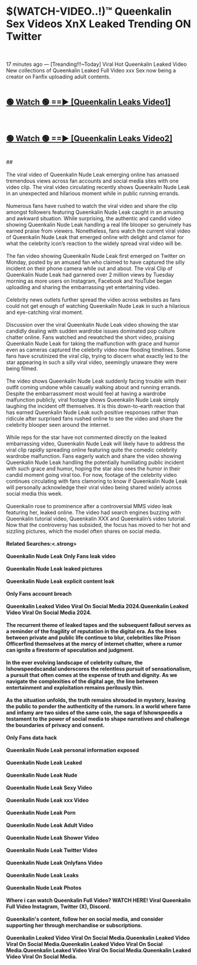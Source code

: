 # $(WATCH-VIDEO..!)™ Queenkalin Sex Videos XnX Leaked Trending ON Twitter<br>
<br>

17 minutes ago — [Treanding!!!~Today] Viral Hot Queenkalin Leaked Video New collections of Queenkalin Leaked Full Video xxx Sex now being a creator on Fanfix uploading adult contents.
<br>
 <br>

##  <a href="https://best2vid.blogspot.com?title=Queenkalin">🟢 Watch 🟢 ==► [Queenkalin Leaks Video1]</a><br>
  <br>

##  <a href="https://best2vid.blogspot.com?title=Queenkalin">🟢 Watch 🟢 ==► [Queenkalin Leaks Video2]</a><br>
  <br>
  ##
  <br>
  <br>
The viral video of Queenkalin Nude Leak emerging online has amassed tremendous views across fan accounts and social media sites with one video clip. The viral video circulating recently shows Queenkalin Nude Leak in an unexpected and hilarious moment while in public running errands.
<br><br>
Numerous fans have rushed to watch the viral video and share the clip amongst followers featuring Queenkalin Nude Leak caught in an amusing and awkward situation. While surprising, the authentic and candid video showing Queenkalin Nude Leak handling a real life blooper so genuinely has earned praise from viewers. Nonetheless, fans watch the current viral video of Queenkalin Nude Leak that emerged online with delight and clamor for what the celebrity icon’s reaction to the widely spread viral video will be.
<br><br>
The fan video showing Queenkalin Nude Leak first emerged on Twitter on Monday, posted by an amused fan who claimed to have captured the silly incident on their phone camera while out and about. The viral Clip of Queenkalin Nude Leak had garnered over 2 million views by Tuesday morning as more users on Instagram, Facebook and YouTube began uploading and sharing the embarrassing yet entertaining video.
<br><br>
Celebrity news outlets further spread the video across websites as fans could not get enough of watching Queenkalin Nude Leak in such a hilarious and eye-catching viral moment.
<br><br>
Discussion over the viral Queenkalin Nude Leak video showing the star candidly dealing with sudden wardrobe issues dominated pop culture chatter online. Fans watched and rewatched the short video, praising Queenkalin Nude Leak for taking the malfunction with grace and humor even as cameras captured the celebrity video now flooding timelines. Some fans have scrutinized the viral clip, trying to discern what exactly led to the star appearing in such a silly viral video, seemingly unaware they were being filmed.
<br><br>
The video shows Queenkalin Nude Leak suddenly facing trouble with their outfit coming undone while casually walking about and running errands. Despite the embarrassment most would feel at having a wardrobe malfunction publicly, viral footage shows Queenkalin Nude Leak simply laughing the incident off themselves. It is this down-to-earth reaction that has earned Queenkalin Nude Leak such positive responses rather than ridicule after surprised fans rushed online to see the video and share the celebrity blooper seen around the internet.
<br><br>
While reps for the star have not commented directly on the leaked embarrassing video, Queenkalin Nude Leak will likely have to address the viral clip rapidly spreading online featuring quite the comedic celebrity wardrobe malfunction. Fans eagerly watch and share the video showing Queenkalin Nude Leak handling the potentially humiliating public incident with such grace and humor, hoping the star also sees the humor in their candid moment going viral too. For now, footage of the celebrity video continues circulating with fans clamoring to know if Queenkalin Nude Leak will personally acknowledge their viral video being shared widely across social media this week.
<br><br>
Queenkalin rose to prominence after a controversial MMS video leak featuring her, leaked online. The video had search engines buzzing with Queenkalin tutorial video, Queenkalin XXX and Queenkalin’s video tutorial. Now that the controversy has subsided, the focus has moved to her hot and sizzling pictures, which the model often shares on social media.
<br><br>
<strong>Related Searches:<.strong>
<br><br>
Queenkalin Nude Leak Only Fans leak video
<br><br>
Queenkalin Nude Leak leaked pictures
<br><br>
Queenkalin Nude Leak explicit content leak
<br><br>
Only Fans account breach
<br><br>
Queenkalin Leaked Video Viral On Social Media 2024.Queenkalin Leaked Video Viral On Social Media 2024.
<br><br>
The recurrent theme of leaked tapes and the subsequent fallout serves as a reminder of the fragility of reputation in the digital era. As the lines between private and public life continue to blur, celebrities like Prison Officerfind themselves at the mercy of internet chatter, where a rumor can ignite a firestorm of speculation and judgment.
<br><br>
In the ever evolving landscape of celebrity culture, the Ishowspeedscandal underscores the relentless pursuit of sensationalism, a pursuit that often comes at the expense of truth and dignity. As we navigate the complexities of the digital age, the line between entertainment and exploitation remains perilously thin.
<br><br>
As the situation unfolds, the truth remains shrouded in mystery, leaving the public to ponder the authenticity of the rumors. In a world where fame and infamy are two sides of the same coin, the saga of Ishowspeedis a testament to the power of social media to shape narratives and challenge the boundaries of privacy and consent.
<br><br>
Only Fans data hack
<br><br>
Queenkalin Nude Leak personal information exposed
<br><br>
Queenkalin Nude Leak Leaked
<br><br>
Queenkalin Nude Leak Nude
<br><br>
Queenkalin Nude Leak Sexy Video
<br><br>
Queenkalin Nude Leak xxx Video
<br><br>
Queenkalin Nude Leak Porn
<br><br>
Queenkalin Nude Leak Adult Video
<br><br>
Queenkalin Nude Leak Shower Video
<br><br>
Queenkalin Nude Leak Twitter Video
<br><br>
Queenkalin Nude Leak Onlyfans Video
<br><br>
Queenkalin Nude Leak Leaks
<br><br>
Queenkalin Nude Leak Photos
<br><br>
Where i can watch Queenkalin Full Video? WATCH HERE! Viral Queenkalin Full Video Instagram, Twitter (X), Discord.
<br><br>
Queenkalin's content, follow her on social media, and consider supporting her through merchandise or subscriptions.
<br><br>
Queenkalin Leaked Video Viral On Social Media.Queenkalin Leaked Video Viral On Social Media.Queenkalin Leaked Video Viral On Social Media.Queenkalin Leaked Video Viral On Social Media.Queenkalin Leaked Video Viral On Social Media.